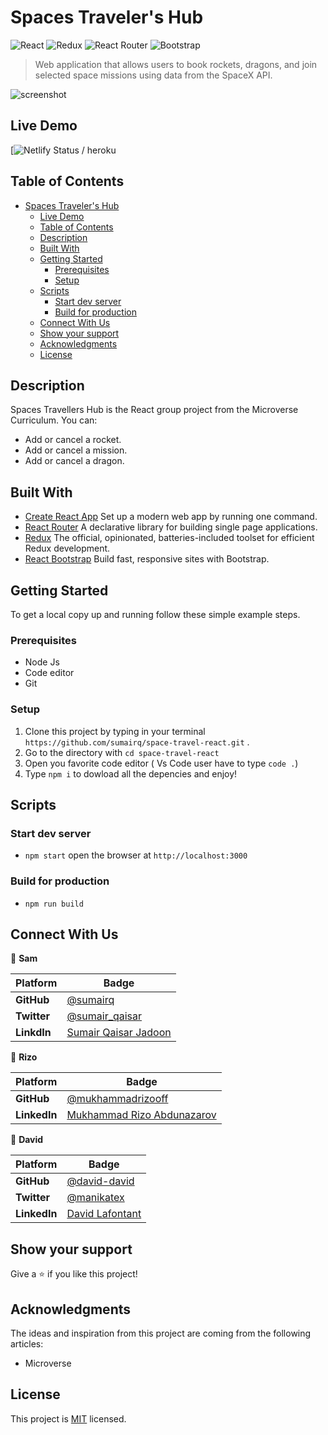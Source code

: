 # Spaces Traveler's Hub

![React](https://img.shields.io/badge/-React-61DAFB?logo=react&logoColor=white&style=for-the-badge)
![Redux](https://img.shields.io/badge/redux-%23593d88.svg?style=for-the-badge&logo=redux&logoColor=white)
![React Router](https://img.shields.io/badge/React_Router-CA4245?style=for-the-badge&logo=react-router&logoColor=white)
![Bootstrap](https://img.shields.io/badge/bootstrap-%23563D7C.svg?style=for-the-badge&logo=bootstrap&logoColor=white)

> Web application that allows users to book rockets, dragons, and join selected space missions using data from the SpaceX API.

![screenshot](Animation02.gif)

## Live Demo

[![Netlify Status / heroku](xxxxxxxxxxxxxx/)

## Table of Contents

- [Spaces Traveler's Hub](#spaces-travelers-hub)
  - [Live Demo](#live-demo)
  - [Table of Contents](#table-of-contents)
  - [Description](#description)
  - [Built With](#built-with)
  - [Getting Started](#getting-started)
    - [Prerequisites](#prerequisites)
    - [Setup](#setup)
  - [Scripts](#scripts)
    - [Start dev server](#start-dev-server)
    - [Build for production](#build-for-production)
  - [Connect With Us](#connect-with-us)
  - [Show your support](#show-your-support)
  - [Acknowledgments](#acknowledgments)
  - [License](#license)

## Description

Spaces Travellers Hub is the React group project from the Microverse Curriculum. You can:

- Add or cancel a rocket.
- Add or cancel a mission.
- Add or cancel a dragon.

## Built With

- [Create React App](https://create-react-app.dev/) Set up a modern web app by running one command.
- [React Router](https://reactrouter.com/) A declarative library for building single page applications.
- [Redux](https://redux-toolkit.js.org/) The official, opinionated, batteries-included toolset for efficient Redux development.
- [React Bootstrap](https://react-bootstrap.github.io/) Build fast, responsive sites with Bootstrap.

## Getting Started

To get a local copy up and running follow these simple example steps.

### Prerequisites

- Node Js
- Code editor
- Git 

### Setup

1. Clone this project by typing in your terminal `https://github.com/sumairq/space-travel-react.git` .
2. Go to the directory with `cd space-travel-react`
3. Open you favorite code editor ( Vs Code user have to type `code .`)
4. Type `npm i` to dowload all the depencies and enjoy!

## Scripts

### Start dev server

- `npm start` open the browser at `http://localhost:3000`

### Build for production

- `npm run build`

## Connect With Us

👤 **Sam**

 Platform | Badge |
 --- | --- |
 **GitHub**  | [@sumairq](https://github.com/sumairq)
 **Twitter** | [@sumair_qaisar](https://twitter.com/sumair_qaisar)
 **LinkdIn** | [Sumair Qaisar Jadoon](https://www.linkedin.com/in/sumair-qaisar-jadoon-84a877164/)

👤 **Rizo**

 Platform | Badge |
 --- | --- |
 **GitHub**  | [@mukhammadrizooff](https://github.com/mukhammadrizooff)
 **LinkedIn** | [Mukhammad Rizo Abdunazarov ](https://www.linkedin.com/in/mukhammadrizooff/)

👤 **David**

Platform | Badge |
 --- | --- |
 **GitHub**  | [@david-david](https://github.com/david-lafontant)
 **Twitter** | [@manikatex](https://twitter.com/manikatex)
 **LinkedIn** | [David Lafontant](https://www.linkedin.com/in/david-lafontant/)

## Show your support

Give a ⭐️ if you like this project!

## Acknowledgments

The ideas and inspiration from this project are coming from the following articles:

- Microverse

## License

This project is [MIT](MIT.md) licensed.
